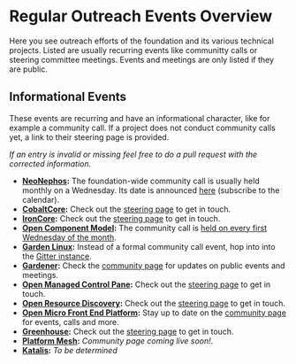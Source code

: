 # Regular Outreach Events Overview

Here you see outreach efforts of the foundation and its various technical projects. Listed are usually recurring events like communitty calls or steering committee meetings.
Events and meetings are only listed if they are public.

## Informational Events

These events are recurring and have an informational character, like for example a community call. If a project does not conduct community calls yet, a link to their steering page is provided.

*If an entry is invalid or missing feel free to do a pull request with the corrected information.*

- **[NeoNephos](https://neonephos.org/events):**  The foundation-wide community call is usually held monthly on a Wednesday. Its date is announced [here](https://neonephos.org/events) (subscribe to the calendar).
- **[CobaltCore](https://github.com/cobaltcore-dev):** Check out the [steering page](https://github.com/cobaltcore-dev/steering/tree/main) to get in touch.
- **[IronCore](https://github.com/ironcore-dev):**  Check out the [steering page](https://github.com/ironcore-dev/steering/tree/main?tab=readme-ov-file) to get in touch.
- **[Open Component Model](https://github.com/open-component-model/):** The community call is [held on every first Wednesday of the month](https://ocm.software/community/engagement/#community-calls).
- **[Garden Linux](https://github.com/gardenlinux/):**  Instead of a formal community call event, hop into into the [Gitter instance](https://gitter.im/gardenlinux/community).
- **[Gardener](https://github.com/gardener/):**  Check the [community page](https://gardener.cloud/community/) for updates on public events and meetings.
- **[Open Managed Control Pane](https://github.com/open-component-model/ocm-controller):** Check out the [steering page](https://github.com/openmcp-project/.github/tree/69649a4803c7d553f2aea59ca8c31370284f0a72/steering) to get in touch.
- **[Open Resource Discovery](https://github.com/open-resource-discovery):** Check out the [steering page](https://github.com/open-resource-discovery/steering) to get in touch.
- **[Open Micro Front End Platform](https://github.com/openmfp):**  Stay up to date on the [community page](https://github.com/openmfp/community) for events, calls and more.
- **[Greenhouse](https://github.com/cloudoperators):** Check out the [steering page](https://github.com/cloudoperators/steering) to get in touch.
- **[Platform Mesh](https://github.com/platform-mesh):**  *Community page coming live soon!*.
- **[Katalis](https://github.com/telekom/NeoNephos-Katalis):**  *To be determined*
